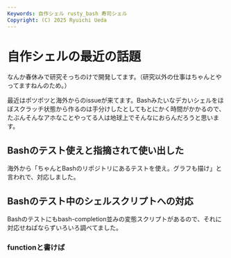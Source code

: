 ```yaml
---
Keywords: 自作シェル rusty_bash 寿司シェル
Copyright: (C) 2025 Ryuichi Ueda
---
```


# 自作シェルの最近の話題

なんか春休みで研究そっちのけで開発してます。（研究以外の仕事はちゃんとやってますねんのため。）

最近はポツポツと海外からのissueが来てます。Bashみたいなデカいシェルをほぼスクラッチ状態から作るのは手分けしたとしてもとにかく時間がかかるので、たぶんそんなアホなことやってる人は地球上でそんなにおらんだろうと思います。

## Bashのテスト使えと指摘されて使い出した

海外から「ちゃんとBashのリポジトリにあるテストを使え。グラフも描け」と言われで、対応しました。


## Bashのテスト中のシェルスクリプトへの対応

Bashのテストにもbash-completion並みの変態スクリプトがあるので、それに対応せねばならずいろいろ調べてました。

### functionと書けば